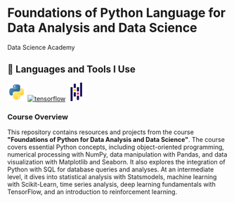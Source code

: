 <h1>Foundations of Python Language for Data Analysis and Data Science</h1>
<p>Data Science Academy</p>
<h2>🚀 Languages and Tools I Use</h2>
<p><a target="_blank" href="https://raw.githubusercontent.com/devicons/devicon/master/icons/python/python-original.svg" style="display: inline-block;"><img src="https://raw.githubusercontent.com/devicons/devicon/master/icons/python/python-original.svg" alt="python" width="42" height="42" /></a>
<a target="_blank" href="https://www.vectorlogo.zone/logos/tensorflow/tensorflow-icon.svg" style="display: inline-block;"><img src="https://www.vectorlogo.zone/logos/tensorflow/tensorflow-icon.svg" alt="tensorflow" width="42" height="42" /></a>
<a target="_blank" href="https://raw.githubusercontent.com/devicons/devicon/2ae2a900d2f041da66e950e4d48052658d850630/icons/pandas/pandas-original.svg" style="display: inline-block;"><img src="https://raw.githubusercontent.com/devicons/devicon/2ae2a900d2f041da66e950e4d48052658d850630/icons/pandas/pandas-original.svg" alt="pandas" width="42" height="42" )
/></a></p>

### Course Overview  

This repository contains resources and projects from the course **"Foundations of Python for Data Analysis and Data Science"**. The course covers essential Python concepts, including object-oriented programming, numerical processing with NumPy, data manipulation with Pandas, and data visualization with Matplotlib and Seaborn. It also explores the integration of Python with SQL for database queries and analyses. At an intermediate level, it dives into statistical analysis with Statsmodels, machine learning with Scikit-Learn, time series analysis, deep learning fundamentals with TensorFlow, and an introduction to reinforcement learning.

